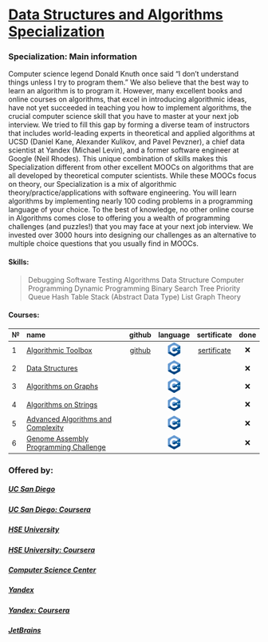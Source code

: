 # [Data Structures and Algorithms Specialization ](https://www.coursera.org/specializations/data-structures-algorithms)

### Specialization: Main information
Computer science legend Donald Knuth once said “I don’t understand things unless I try to program them.”
We also believe that the best way to learn an algorithm is to program it. However, many excellent books and online
courses on algorithms, that excel in introducing algorithmic ideas, have not yet succeeded in teaching you how
to implement algorithms, the crucial computer science skill that you have to master at your next job interview.
We tried to fill this gap by forming a diverse team of instructors that includes world-leading experts in
theoretical and applied algorithms at UCSD (Daniel Kane, Alexander Kulikov, and Pavel Pevzner), a chief data
scientist at Yandex (Michael Levin), and a former software engineer at Google (Neil Rhodes). This unique
combination of skills makes this Specialization different from other excellent MOOCs on algorithms that are
all developed by theoretical computer scientists. While these MOOCs focus on theory, our Specialization is a
mix of algorithmic theory/practice/applications with software engineering. You will learn algorithms by implementing
nearly 100 coding problems in a programming language of your choice. To the best of knowledge, no other online
course in Algorithms comes close to offering you a wealth of programming challenges (and puzzles!) that you may
face at your next job interview. We invested over 3000 hours into designing our challenges as an alternative to
multiple choice questions that you usually find in MOOCs.

#### Skills:
> Debugging
> Software Testing
> Algorithms
> Data Structure
> Computer Programming
> Dynamic Programming
> Binary Search Tree
> Priority Queue
> Hash Table
> Stack (Abstract Data Type)
> List
> Graph Theory

#### Courses:
| № | name |  github | language | sertificate | done |
| :--- | :--- | :---: | :---: | :---: | :---: |
| 1 | [Algorithmic Toolbox](https://www.coursera.org/learn/algorithmic-toolbox?specialization=data-structures-algorithms) | [github]() | [<img src="https://github.com/Xelerezex/account-decoration/blob/main/cpp-logo.png" width="25" />](https://en.cppreference.com/w/) | [sertificate]() | ❌ |
| 2 | [Data Structures](https://www.coursera.org/learn/data-structures?specialization=data-structures-algorithms) | []() | [<img src="https://github.com/Xelerezex/account-decoration/blob/main/cpp-logo.png" width="25" />](https://en.cppreference.com/w/) | []() | ❌ |
| 3 | [Algorithms on Graphs](https://www.coursera.org/learn/algorithms-on-graphs?specialization=data-structures-algorithms) | []() | [<img src="https://github.com/Xelerezex/account-decoration/blob/main/cpp-logo.png" width="25" />](https://en.cppreference.com/w/) | []() | ❌ |
| 4 | [Algorithms on Strings](https://www.coursera.org/learn/algorithms-on-strings?specialization=data-structures-algorithms) | []() | [<img src="https://github.com/Xelerezex/account-decoration/blob/main/cpp-logo.png" width="25" />](https://en.cppreference.com/w/) | []() | ❌ |
| 5 | [Advanced Algorithms and Complexity](https://www.coursera.org/learn/advanced-algorithms-and-complexity?specialization=data-structures-algorithms) | []() | [<img src="https://github.com/Xelerezex/account-decoration/blob/main/cpp-logo.png" width="25" />](https://en.cppreference.com/w/) | []() | ❌ |
| 6 | [Genome Assembly Programming Challenge](https://www.coursera.org/learn/assembling-genomes?specialization=data-structures-algorithms) | []() | [<img src="https://github.com/Xelerezex/account-decoration/blob/main/cpp-logo.png" width="25" />](https://en.cppreference.com/w/) | []() | ❌ |


### Offered by:

##### [UC San Diego](https://ucsd.edu/)
##### [UC San Diego: Coursera](https://www.coursera.org/ucsd)

##### [HSE University](https://www.hse.ru/en/)
##### [HSE University: Coursera](https://www.coursera.org/hse)

##### [Computer Science Center](https://compscicenter.ru/)

##### [Yandex](https://yandex.com/company/)
##### [Yandex: Coursera](https://www.coursera.org/yandex)

##### [JetBrains](https://www.jetbrains.com/)


